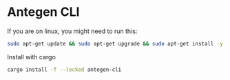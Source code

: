 # Antegen CLI

If you are on linux, you might need to run this:
```sh
sudo apt-get update && sudo apt-get upgrade && sudo apt-get install -y pkg-config build-essential libudev-dev libssl-dev
```

Install with cargo
```sh
cargo install -f --locked antegen-cli
```
